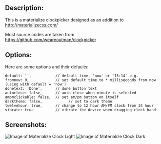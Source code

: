 ## Description:
This is a materialize clockpicker designed as an addition to http://materializecss.com/

Most source codes are taken from https://github.com/weareoutman/clockpicker

## Options:
Here are some options and their defaults:
```
default: '',           // default time, 'now' or '13:14' e.g.
fromnow: 0,            // set default time to * milliseconds from now (using with default = 'now')
donetext: 'Done',      // done button text
autoclose: false,      // auto close when minute is selected
ampmclickable: false,  // set am/pm button on itself
darktheme: false,			 // set to dark theme
twelvehour: true,      // change to 12 hour AM/PM clock from 24 hour
vibrate: true          // vibrate the device when dragging clock hand
```

## Screenshots:
![Image of Materialize Clock Light](https://github.com/chingyawhao/materialize-clockpicker/blob/master/images/material-clock-light.PNG)
![Image of Materialize Clock Dark](https://github.com/chingyawhao/materialize-clockpicker/blob/master/images/material-clock-dark.PNG)
